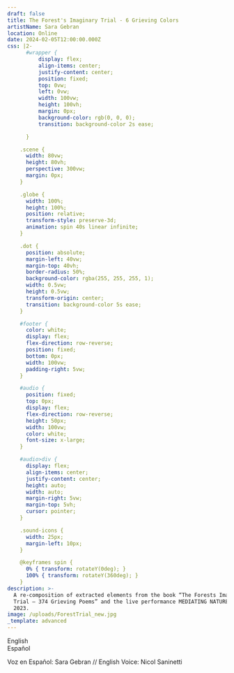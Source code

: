 ```yaml
---
draft: false
title: The Forest's Imaginary Trial - 6 Grieving Colors
artistName: Sara Gebran
location: Online
date: 2024-02-05T12:00:00.000Z
css: |2-
      #wrapper {
          display: flex;
          align-items: center;
          justify-content: center;
          position: fixed;
          top: 0vw;
          left: 0vw;
          width: 100vw;
          height: 100vh;
          margin: 0px;
          background-color: rgb(0, 0, 0);
          transition: background-color 2s ease;

      }

    .scene {
      width: 80vw;
      height: 80vh;
      perspective: 300vw;
      margin: 0px;
    }

    .globe {
      width: 100%;
      height: 100%;
      position: relative;
      transform-style: preserve-3d;
      animation: spin 40s linear infinite;
    }

    .dot {
      position: absolute;
      margin-left: 40vw;
      margin-top: 40vh;
      border-radius: 50%;
      background-color: rgba(255, 255, 255, 1);
      width: 0.5vw;
      height: 0.5vw;
      transform-origin: center;
      transition: background-color 5s ease;
    }

    #footer {
      color: white;
      display: flex;
      flex-direction: row-reverse;
      position: fixed;
      bottom: 0px;
      width: 100vw;
      padding-right: 5vw;
    }

    #audio {
      position: fixed;
      top: 0px;
      display: flex;
      flex-direction: row-reverse;
      height: 50px;
      width: 100vw;
      color: white;
      font-size: x-large;
    }

    #audio>div {
      display: flex;
      align-items: center;
      justify-content: center;
      height: auto;
      width: auto;
      margin-right: 5vw;
      margin-top: 5vh;
      cursor: pointer;
    }

    .sound-icons {
      width: 25px;
      margin-left: 10px;
    }

    @keyframes spin {
      0% { transform: rotateY(0deg); }
      100% { transform: rotateY(360deg); }
    }
description: >-
  A re-composition of extracted elements from the book “The Forests Imaginary
  Trial – 374 Grieving Poems” and the live performance MEDIATING NATURE, from
  2023.
image: /uploads/ForestTrial_new.jpg
_template: advanced
---
```


<div id='wrapper'>
<div id="audio">
  <div>English<audio id="en-audio" src=""></audio><img class="sound-icons" id="eng-sound-icon" src="https://bafybeih5e4gloy3brmpsbc53iv75qkyyn7qyddq7pqjyhw6yvavpmnyyqy.ipfs.cf-ipfs.com/" alt=""></div>
  <div>Español<audio id="sp-audio" src=""></audio><img class="sound-icons" id="spa-sound-icon" src="https://bafybeih5e4gloy3brmpsbc53iv75qkyyn7qyddq7pqjyhw6yvavpmnyyqy.ipfs.cf-ipfs.com/" alt=""></div>
</div>

<div class="scene">
  <div class="globe" id="globe"></div>
</div>

<div id="footer">
  <div><p>Voz en Español: Sara Gebran // English Voice: Nicol Saninetti</p></div>
</div>

<script>
  // Global state object
  const audioState = {
      isAudioPlaying: false,
      currentAudioIndex: 0,
      enIsMuted: true,
      spIsMuted: true,
      globeInitialized: false,
      audioTimer: null,
      elapsedAudioTime: 0,
      backgroundTransitionInterval: null
  };
  
  const enAudioUrls = ['https://bafybeiefddq3zmetcazjnqy6wjodrpt44ksxggxrjo3hkhmalqecysdhnu.ipfs.cf-ipfs.com/en_intro.mp3', 'https://bafybeiefddq3zmetcazjnqy6wjodrpt44ksxggxrjo3hkhmalqecysdhnu.ipfs.cf-ipfs.com/en_black.mp3', 'https://bafybeiefddq3zmetcazjnqy6wjodrpt44ksxggxrjo3hkhmalqecysdhnu.ipfs.cf-ipfs.com/en_green.mp3', 'https://bafybeiefddq3zmetcazjnqy6wjodrpt44ksxggxrjo3hkhmalqecysdhnu.ipfs.cf-ipfs.com/en_brown.mp3', 'https://bafybeiefddq3zmetcazjnqy6wjodrpt44ksxggxrjo3hkhmalqecysdhnu.ipfs.cf-ipfs.com/en_red.mp3', 'https://bafybeiefddq3zmetcazjnqy6wjodrpt44ksxggxrjo3hkhmalqecysdhnu.ipfs.cf-ipfs.com/en_blue.mp3', 'https://bafybeiefddq3zmetcazjnqy6wjodrpt44ksxggxrjo3hkhmalqecysdhnu.ipfs.cf-ipfs.com/en_white.mp3'];
  const spAudioUrls = ['https://bafybeiefddq3zmetcazjnqy6wjodrpt44ksxggxrjo3hkhmalqecysdhnu.ipfs.cf-ipfs.com/sp_intro.mp3', 'https://bafybeiefddq3zmetcazjnqy6wjodrpt44ksxggxrjo3hkhmalqecysdhnu.ipfs.cf-ipfs.com/sp_black.mp3', 'https://bafybeiefddq3zmetcazjnqy6wjodrpt44ksxggxrjo3hkhmalqecysdhnu.ipfs.cf-ipfs.com/sp_green.mp3', 'https://bafybeiefddq3zmetcazjnqy6wjodrpt44ksxggxrjo3hkhmalqecysdhnu.ipfs.cf-ipfs.com/sp_brown.mp3', 'https://bafybeiefddq3zmetcazjnqy6wjodrpt44ksxggxrjo3hkhmalqecysdhnu.ipfs.cf-ipfs.com/sp_red.mp3', 'https://bafybeiefddq3zmetcazjnqy6wjodrpt44ksxggxrjo3hkhmalqecysdhnu.ipfs.cf-ipfs.com/sp_blue.mp3', 'https://bafybeiefddq3zmetcazjnqy6wjodrpt44ksxggxrjo3hkhmalqecysdhnu.ipfs.cf-ipfs.com/sp_white.mp3'];
  
  // Initialize the globe with dots
  function initGlobe() {
      if (audioState.globeInitialized) {

        if (audioState.currentAudioIndex >= 1) {
            const dots = document.getElementsByClassName('dot');
            Array.from(dots).forEach(element => {
                    element.style.backgroundColor = 'rgba(255, 255, 255, 0)';
                    setTimeout(() => {
                        element.remove();
                    }, 5000)
            });
        }

        if (audioState.currentAudioIndex == 6) {
            audioState.globeInitialized = false;
        }
        
      } else {
  
      const globe = document.getElementById('globe');
      const rows = 20;
      const cols = 40;
      const radius = 500;
  
      for (let i = 0; i < rows; i++) {
          for (let j = 0; j < cols; j++) {
              const dot = document.createElement('div');
              dot.classList.add('dot');
              const phi = Math.PI * (i / (rows - 1));
              const theta = 2 * Math.PI * (j / cols);
              const x = radius * Math.sin(phi) * Math.cos(theta);
              const y = radius * Math.cos(phi);
              const z = radius * Math.sin(phi) * Math.sin(theta);
              dot.style.transform = `
                  translate3D(${x}px, ${y}px, ${z}px)
                  rotateY(${theta}rad)
                  rotateZ(${phi}rad)
                  rotateX(${Math.PI / 2 - phi}rad)
              `;
              globe.appendChild(dot);
          }
      }
      audioState.globeInitialized = true;
    }
  }
  
  // Apply background color transition
  function applyShiftingBackground(rgbValues, duration) {
  //  console.log('applying shifting background');
    
      const body = document.querySelector('body');
      const intervalTime = duration / rgbValues.length * 1000;
      body.style.backgroundColor = rgbValues[0];
          // Clear any previous interval
    if (audioState.backgroundTransitionInterval) {
        clearInterval(audioState.backgroundTransitionInterval);
    }
      body.style.transition = `background-color ${intervalTime}ms ease`;
      let currentColorIndex = 0;
    // Set the new interval and save the interval ID
    audioState.backgroundTransitionInterval = setInterval(() => {
        body.style.backgroundColor = rgbValues[currentColorIndex++];
        if (currentColorIndex >= rgbValues.length) {
            clearInterval(audioState.backgroundTransitionInterval);
            audioState.backgroundTransitionInterval = null; // Clear the saved interval ID
        }
    }, intervalTime);
  }
  
  // Handle audio playback and background color changes
  function handleAudioPlayback(audioElement, colorNumber) {
    const rgbValues = getRgbValuesForColorNumber(colorNumber);
    
    // Define the function that will be used as the event listener
    const metadataLoaded = function() {
        const audioDuration = audioElement.duration;
        applyShiftingBackground(rgbValues, audioDuration);
        // Remove the event listener after it's been called to prevent it from being called multiple times
        audioElement.removeEventListener('loadedmetadata', metadataLoaded);
    };

    // Add the event listener
    audioElement.addEventListener('loadedmetadata', metadataLoaded);

    // If the metadata is already loaded, we can apply the background shift immediately
    if (audioElement.readyState >= 1) {
        applyShiftingBackground(rgbValues, audioElement.duration);
    }

  }
  
  // Map color numbers to RGB values
  function getRgbValuesForColorNumber(colorNumber) {
      switch (colorNumber) {
          case 0: return ["rgb(0, 0, 0)"];
          case 1: return ["rgb(0, 0, 0)", "rgb(0, 0, 0)", "rgb(0, 0, 0)", "rgb(0, 0, 0)", "rgb(0, 0, 0)"];
          case 2: return ["rgb(56, 160, 88)", "rgb(59, 91, 26)", "rgb(21, 75, 0)", "rgb(104, 203, 88)", "rgb(53, 89, 35)", "rgb(0, 249, 0)", "rgb(76, 176, 98)"];
          case 3: return ["rgb(54, 34, 29)", "rgb(31, 19, 7)", "rgb(54, 34, 29)"];
          case 4: return ["rgb(255, 55, 40)", "rgb(202, 44, 31)", "rgb(148, 22, 1)", "rgb(192, 11, 29)", "rgb(155, 75, 15)"];
          case 5: return ["rgb(46, 60, 148)", "rgb(25, 40, 205)", "rgb(8, 90, 243)", "rgb(60, 10, 230)"];
          case 6: return ["rgb(232, 249, 248)", "rgb(255, 246, 248)", "rgb(255, 253, 243)", "rgb(255, 255, 255)"];
          default: return ["rgb(0, 0, 0)"];
      }
  }
  
// Update audio state and UI
function updateAudioState(audioElement, language, isPlaying) {
    const icon = document.getElementById(language === 'en' ? 'eng-sound-icon' : 'spa-sound-icon');
    icon.src = isPlaying ? 'https://bafybeiehccr6p2z3upt5nsvk5pbukxos3jzh2cn7vr7v4cst4vextsqbta.ipfs.cf-ipfs.com/' : 'https://bafybeih5e4gloy3brmpsbc53iv75qkyyn7qyddq7pqjyhw6yvavpmnyyqy.ipfs.cf-ipfs.com/';
    audioState[language + 'IsMuted'] = !isPlaying;

    if (isPlaying) {
        // Add back the audio source and play from the timer's position
        const audioSrc = language === 'en' ? enAudioUrls[audioState.currentAudioIndex] : spAudioUrls[audioState.currentAudioIndex];
        audioElement.src = audioSrc;
        audioElement.currentTime = audioState.elapsedAudioTime;
        audioElement.play();
    } else {
        // Remove the audio source to mute
        audioElement.src = '';
    }

    // Manage the audio timer
    if (!audioState.enIsMuted || !audioState.spIsMuted) {
        startAudioTimer();
    } else {
        stopAudioTimer();
    }
}

// Stop audio timer
function stopAudioTimer() {
    clearInterval(audioState.audioTimer);
    audioState.audioTimer = null;
}

// Start audio timer
function startAudioTimer() {
    if (!audioState.audioTimer) {
        audioState.audioTimer = setInterval(() => {
            audioState.elapsedAudioTime++;
            // Update current time for both audio elements if they are not muted
            if (!audioState.enIsMuted) {
                document.getElementById('en-audio').currentTime = audioState.elapsedAudioTime;
            }
            if (!audioState.spIsMuted) {
                document.getElementById('sp-audio').currentTime = audioState.elapsedAudioTime;
            }
        }, 1000);
    }
}

  // Handle audio end event
  function handleAudioEnd(audioElement) {
    let newAudioElement = null;
      // Stop the timer and reset elapsed time
      stopAudioTimer();
      audioState.elapsedAudioTime = 0;
  
      // Increment the audio index, looping back if at the end of the playlist
      audioState.currentAudioIndex = (audioState.currentAudioIndex + 1) % enAudioUrls.length;
  
      // Prepare the next audio track if there are more tracks to play
      if (audioState.currentAudioIndex < enAudioUrls.length) {
          const nextEnAudioSrc = enAudioUrls[audioState.currentAudioIndex];
          const nextSpAudioSrc = spAudioUrls[audioState.currentAudioIndex];
          document.getElementById('en-audio').src = nextEnAudioSrc;
          document.getElementById('sp-audio').src = nextSpAudioSrc;
          document.getElementById('en-audio').load();
          document.getElementById('sp-audio').load();
  
          // Start playing the next track if the previous one was playing
          if (!audioState.enIsMuted) {
              const enAud = document.getElementById('en-audio');
              enAud.play();
              startAudioTimer(audioElement);
              newAudioElement = enAud; 
          }
          if (!audioState.spIsMuted) {
              const spAud = document.getElementById('sp-audio');
              spAud.play();
              startAudioTimer(audioElement);
              newAudioElement = spAud; 
          }
      }

      handleAudioPlayback(newAudioElement, audioState.currentAudioIndex); 
      startAudioTimer();
      initGlobe();
  }

// Setup audio controls
function setupAudioControls() {
    const enAudioElement = document.getElementById('en-audio');
    const spAudioElement = document.getElementById('sp-audio');
    // Set initial audio source
    enAudioElement.src = enAudioUrls[0];
    spAudioElement.src = spAudioUrls[0];
  
    function toggleAudioPlayback(audioElement, language) {
        const isPlaying = audioElement.paused;
        updateAudioState(audioElement, language, isPlaying);
    }
  
    // Add click event listeners to the elements
    document.getElementById('eng-sound-icon').parentElement.addEventListener('click', () => toggleAudioPlayback(enAudioElement, 'en'));
    document.getElementById('spa-sound-icon').parentElement.addEventListener('click', () => toggleAudioPlayback(spAudioElement, 'sp'));
  
    // Add 'ended' event listeners to audio elements
    enAudioElement.addEventListener('ended', handleAudioEnd);
    spAudioElement.addEventListener('ended', handleAudioEnd);
}
  
  // Initialize globe and setup audio controls
  initGlobe();
  setupAudioControls();
  </script>

</div>
